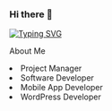 ### Hi there 👋

[![Typing SVG](https://readme-typing-svg.demolab.com/?lines=I'm+Rehman+Amjad;And+I+work+as+Mobile+App+Developer)](https://git.io/typing-svg)

 About Me
<UI>
<li>
  Project Manager
</li>
<li>
  Software Developer
</li>
<li>
  Mobile App Developer
</li>
<li>
  WordPress Developer
</li>
</ui>
<!--
**rehmanamjad/rehmanamjad** is a ✨ _special_ ✨ repository because its `README.md` (this file) appears on your GitHub profile.

Here are some ideas to get you started:

- 🔭 I’m currently working as a Project Manager
- 🌱 I’m currently learning ...
- 👯 I’m looking to collaborate on ...
- 🤔 I’m looking for help with ...
- 💬 Ask me about ...
- 📫 How to reach me: ...
- 😄 Pronouns: ...
- ⚡ Fun fact: ...
-->
